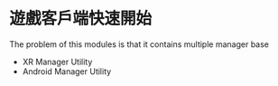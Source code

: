 # 遊戲客戶端快速開始

The problem of this modules is that it contains multiple manager base

* XR Manager Utility
* Android Manager Utility